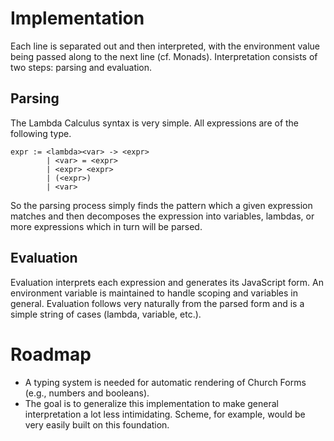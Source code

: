 Implementation
==============
Each line is separated out and then interpreted, with the environment value being passed along to the next line (cf. Monads). Interpretation consists of two steps: parsing and evaluation.

Parsing
-------
The Lambda Calculus syntax is very simple. All expressions are of the following type.

	expr := <lambda><var> -> <expr>
			| <var> = <expr>
			| <expr> <expr>
			| (<expr>)
			| <var>	

So the parsing process simply finds the pattern which a given expression matches and then decomposes the expression into variables, lambdas, or more expressions which in turn will be parsed.

Evaluation
----------
Evaluation interprets each expression and generates its JavaScript form. An environment variable is maintained to handle scoping and variables in general. Evaluation follows very naturally from the parsed form and is a simple string of cases (lambda, variable, etc.).

Roadmap
=======
- A typing system is needed for automatic rendering of Church Forms (e.g., numbers and booleans).
- The goal is to generalize this implementation to make general interpretation a lot less intimidating. Scheme, for example, would be very easily built on this foundation.